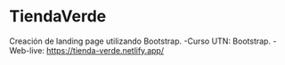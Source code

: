 ﻿# TiendaVerde
Creación de landing page utilizando Bootstrap. 
-Curso UTN: Bootstrap.
-Web-live: https://tienda-verde.netlify.app/
